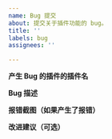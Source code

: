 ```yaml
---
name: Bug 提交
about: 提交关于插件功能的 bug。
title: ''
labels: bug
assignees: ''

---
```


**产生 Bug 的插件的插件名**


**Bug 描述**


**报错截图（如果产生了报错）**


**改进建议（可选）**
